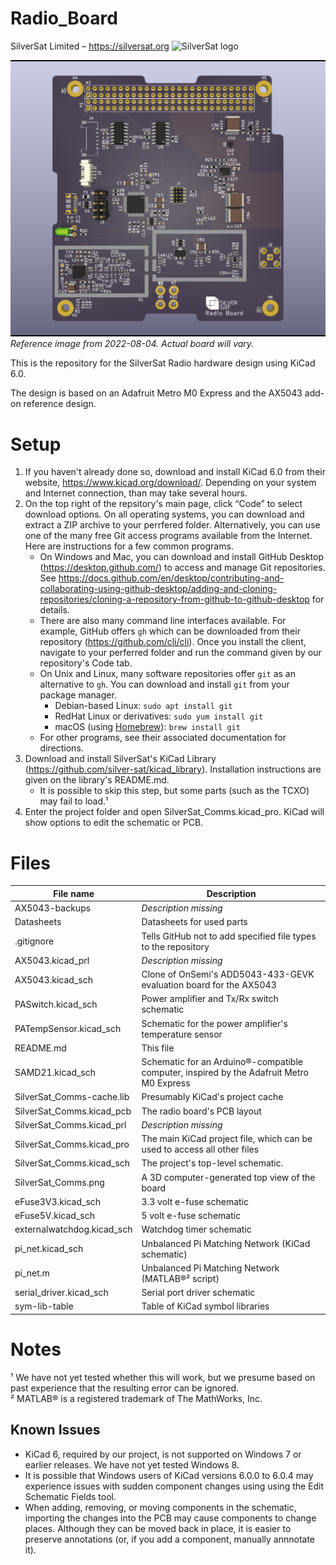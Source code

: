 # Radio_Board
SilverSat Limited – https://silversat.org
![SilverSat logo](https://silversat.org/wp-content/uploads/2019/08/silversat-logo-300x156.png)

![Image](SilverSat_Comms.png "Top view of radio board")
_Reference image from 2022-08-04. Actual board will vary._

This is the repository for the SilverSat Radio hardware design using KiCad 6.0.

The design is based on an Adafruit Metro M0 Express and the AX5043 add-on reference design.

# Setup
1. If you haven't already done so, download and install KiCad 6.0 from their website, https://www.kicad.org/download/. Depending on your system and Internet connection, than may take several hours.
2. On the top right of the repsitory's main page, click “Code” to select download options. On all operating systems, you can download and extract a ZIP archive to your perrfered folder. Alternatively, you can use one of the many free Git access programs available from the Internet. Here are instructions for a few common programs.
   * On Windows and Mac, you can download and install GitHub Desktop (https://desktop.github.com/) to access and manage Git repositories. See https://docs.github.com/en/desktop/contributing-and-collaborating-using-github-desktop/adding-and-cloning-repositories/cloning-a-repository-from-github-to-github-desktop for details.
   * There are also many command line interfaces available. For example, GitHub offers `gh` which can be downloaded from their repository (https://github.com/cli/cli). Once you install the client, navigate to your perferred folder and run the command given by our repository's Code tab.
   * On Unix and Linux, many software repositories offer `git` as an alternative to `gh`. You can download and install `git` from your package manager.
     - Debian-based Linux: `sudo apt install git`
     - RedHat Linux or derivatives: `sudo yum install git`
     - macOS (using [Homebrew](https://github.com/Homebrew/brew)): `brew install git`
   * For other programs, see their associated documentation for directions.
3. Download and install SilverSat's KiCad Library (https://github.com/silver-sat/kicad_library). Installation instructions are given on the library's README.md.
   - It is possible to skip this step, but some parts (such as the TCXO) may fail to load.¹
5. Enter the project folder and open SilverSat_Comms.kicad_pro. KiCad will show options to edit the schematic or PCB.

# Files
| File name                 | Description                                                                              |
| ------------------------- | ---------------------------------------------------------------------------------------- |
| AX5043-backups            | _Description missing_                                                                    |
| Datasheets                | Datasheets for used parts                                                                |
| .gitignore                | Tells GitHub not to add specified file types to the repository                           |
| AX5043.kicad_prl          | _Description missing_                                                                    |
| AX5043.kicad_sch          | Clone of OnSemi's ADD5043-433-GEVK evaluation board for the AX5043                       |
| PASwitch.kicad_sch        | Power amplifier and Tx/Rx switch schematic                                               |
| PATempSensor.kicad_sch    | Schematic for the power amplifier's temperature sensor                                   |
| README.md                 | This file                                                                                |
| SAMD21.kicad_sch          | Schematic for an Arduino®-compatible computer, inspired by the Adafruit Metro M0 Express |
| SilverSat_Comms-cache.lib | Presumably KiCad's project cache                                                         |
| SilverSat_Comms.kicad_pcb | The radio board's PCB layout                                                             |
| SilverSat_Comms.kicad_prl | _Description missing_                                                                    |
| SilverSat_Comms.kicad_pro | The main KiCad project file, which can be used to access all other files                 |
| SilverSat_Comms.kicad_sch | The project's top-level schematic.                                                       |
| SilverSat_Comms.png       | A 3D computer-generated top view of the board                                            |
| eFuse3V3.kicad_sch        | 3.3 volt e-fuse schematic                                                                |
| eFuse5V.kicad_sch         | 5 volt e-fuse schematic                                                                  |
| externalwatchdog.kicad_sch| Watchdog timer schematic                                                                 |
| pi_net.kicad_sch          | Unbalanced Pi Matching Network (KiCad schematic)                                         |
| pi_net.m                  | Unbalanced Pi Matching Network (MATLAB®² script)                                         |
| serial_driver.kicad_sch   | Serial port driver schematic                                                             |
| sym-lib-table             | Table of KiCad symbol libraries                                                          |

# Notes
¹ We have not yet tested whether this will work, but we presume based on past experience that the resulting error can be ignored. <br>
² MATLAB® is a registered trademark of The MathWorks, Inc.

## Known Issues
- KiCad 6, required by our project, is not supported on Windows 7 or earlier releases. We have not yet tested Windows 8.
- It is possible that Windows users of KiCad versions 6.0.0 to 6.0.4 may experience issues with sudden component changes using using the Edit Schematic Fields tool.
- When adding, removing, or moving components in the schematic, importing the changes into the PCB may cause components to change places. Although they can be moved back in place, it is easier to preserve annotations (or, if you add a component, manually annnotate it).
